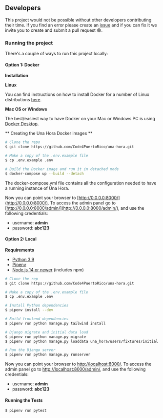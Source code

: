 ## Developers

This project would not be possible without other developers contributing their time. If you find an error please create an [issue](https://github.com/Code4PuertoRico/una-hora/issues) and if you can fix it we invite you to create and submit a pull request :smile:.

### Running the project

There's a couple of ways to run this project locally:

#### Option 1: Docker

**Installation**

**Linux**

You can find instructions on how to install Docker for a number of Linux distributions [here](https://docs.docker.com/engine/installation/#docker-editions).

**Mac OS or Windows**

The best/easiest way to have Docker on your Mac or Windows PC is using [Docker Desktop](https://www.docker.com/products/docker-desktop).


** Creating the Una Hora Docker images **

```bash
# Clone the repo
$ git clone https://github.com/Code4PuertoRico/una-hora.git

# Make a copy of the .env.example file
$ cp .env.example .env

# Build the Docker image and run it in detached mode
$ docker-compose up --build --detach
```

The docker-compose.yml file contains all the configuration needed to have a running instance of Una Hora.

Now you can point your browser to [http://0.0.0.0:8000/](http://0.0.0.0:8000/). To access the admin panel go to [http://0.0.0.0:8000/admin/](http://0.0.0.0:8000/admin/), and use the following credentials:

* username: **admin**
* password: **abc123**

#### Option 2: Local

**Requirements**

- [Python 3.9](https://www.python.org/)
- [Pipenv](https://docs.pipenv.org/en/latest/)
- [Node.js 14 or newer](https://nodejs.org) (includes npm)

```bash
# Clone the rep
$ git clone https://github.com/Code4PuertoRico/una-hora.git

# Make a copy of the .env.example file
$ cp .env.example .env

# Install Python dependencies
$ pipenv install --dev

# Build frontend dependencies
$ pipenv run python manage.py tailwind install

# Django migrate and initial data load
$ pipenv run python manage.py migrate
$ pipenv run python manage.py loaddata una_hora/users/fixtures/initial.json

# Run the Django server
$ pipenv run python manage.py runserver
```

Now you can point your browser to [http://localhost:8000/](http://localhost:8000/). To access the admin panel go to [http://localhost:8000/admin/](http://localhost:8000/admin/), and use the following credentials:

* username: **admin**
* password: **abc123**

#### Running the Tests
```
$ pipenv run pytest
```
